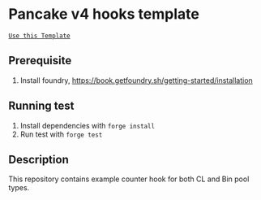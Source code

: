 # Pancake v4 hooks template

[`Use this Template`](https://github.com/new?owner=pancakeswap&template_name=pancake-v4-hooks-template&template_owner=pancakeswap)

## Prerequisite

1. Install foundry,  https://book.getfoundry.sh/getting-started/installation

## Running test

1. Install dependencies with `forge install`
2. Run test with `forge test`

## Description

This repository contains example counter hook for both CL and Bin pool types. 
